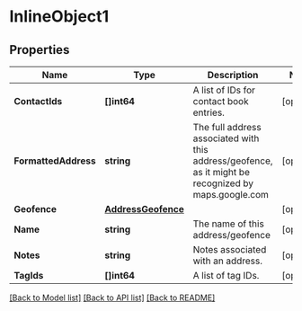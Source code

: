 # InlineObject1

## Properties
Name | Type | Description | Notes
------------ | ------------- | ------------- | -------------
**ContactIds** | **[]int64** | A list of IDs for contact book entries. | [optional] 
**FormattedAddress** | **string** | The full address associated with this address/geofence, as it might be recognized by maps.google.com | [optional] 
**Geofence** | [**AddressGeofence**](AddressGeofence.md) |  | [optional] 
**Name** | **string** | The name of this address/geofence | [optional] 
**Notes** | **string** | Notes associated with an address. | [optional] 
**TagIds** | **[]int64** | A list of tag IDs. | [optional] 

[[Back to Model list]](../README.md#documentation-for-models) [[Back to API list]](../README.md#documentation-for-api-endpoints) [[Back to README]](../README.md)


